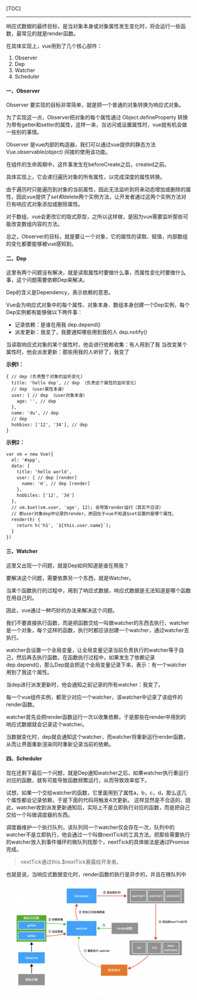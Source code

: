 [TOC]

---

响应式数据的最终目标，是当对象本身或对象属性发生变化时，将会运行一些函数，最常见的就是render函数。

在具体实现上，vue用到了几个核心部件：
1. Observer
2. Dep
3. Watcher
4. Scheduler

#### 一、Observer

Observer 要实现的目标非常简单，就是把一个普通的对象转换为响应式对象。

为了实现这一点，Observer把对象的每个属性通过 Object.defineProperty 转换为带有getter和setter的属性，这样一来，当访问或设置属性时，vue就有机会做一些别的事情。

Observer 是vue内部的构造器，我们可以通过vue提供的静态方法 Vue.observable(object) 间接的使用该功能。

在组件的生命周期中，这件事发生在beforeCreate之后，created之前。

具体实现上，它会递归遍历对象的所有属性，以完成深度的属性转换。

由于遍历时只能遍历到对象的当前属性，因此无法监听到将来动态增加或删除的属性，因此vue提供了$set和$delete两个实例方法，让开发者通过这两个实例方法对已有响应式对象添加或删除属性。

对于数组，vue会更改它的隐式原型，之所以这样做，是因为vue需要监听那些可能改变数组内容的方法。

总之，Observer的目标，就是要让一个对象，它的属性的读取、赋值，内部数组的变化都要能够被vue感知到。

#### 二、Dep

这里有两个问题没有解决，就是读取属性时要做什么事，而属性变化时要做什么事，这个问题需要依赖Dep来解决。

Dep的含义是Dependency，表示依赖的意思。

Vue会为响应式对象中的每个属性、对象本身、数组本身创建一个Dep实例，每个Dep实例都有能够做以下两件事：
* 记录依赖：是谁在用我 dep.depend()
* 派发更新：我变了，我要通知哪些用到我的人 dep.notify()

当读取响应式对象的某个属性时，他会进行依赖收集：有人用到了我
当改变某个属性时，他会派发更新：那些用我的人听好了，我变了

**示例1：**
```JS
{ // dep (负责整个对象的监听变化)
  title: 'hello dep', // dep （负责这个属性的监听变化）
  // dep （user属性本身）
  user: { // dep （user对象本身）
    age: '', // dep
  },
  name: 'du', // dep
  // dep
  hobbies: ['12', '34'], // dep
}
```

**示例2：**
```JS
var vm = new Vue({
  el: '#app',
  data: {
    title: 'hello world',
    user: { // dep [render]
      name: 'm', // dep [render]
    },
    hobbiles: ['12', '34']
  },
  // vm.$set(vm.user, 'age', 12); 会导致render运行（其实不应该）
  // 即user对象dep中记录的render，原因在于vue不知道$set设置的是哪个属性。
  render(h) {
    return h('h1', `${this.user.name}`);
  }
})
```

#### 三、Watcher

这里又出现一个问题，就是Dep如何知道是谁在用我？

要解决这个问题，需要依靠另一个东西，就是Watcher。

当某个函数执行的过程中，用到了响应式数据，响应式数据是无法知道是哪个函数在用自己的。

因此，vue通过一种巧妙的办法来解决这个问题。

我们不要直接执行函数，而是把函数交给一叫做watcher的东西去执行，watcher是一个对象，每个这样的函数，执行时都应该创建一个watcher，通过watcher去执行。

watcher会设置一个全局变量，让全局变量记录当前负责执行的watcher等于自己，然后再去执行函数，在函数执行过程中，如果发生了依赖记录dep.depend()，那么Dep就会把这个全局变量记录下来，表示：有一个watcher用到了我这个属性。

当dep进行派发更新时，他会通知之前记录的所有watcher：我变了。

每一个vue组件实例，都至少对应一个watcher，该watcher中记录了该组件的render函数。

watcher首先会把render函数运行一次以收集依赖，于是那些在render中用到的响应式数据就会记录这个watcher。

当数据变化时，dep就会通知这个watcher，而watcher将重新运行render函数，从而让界面重新渲染同时重新记录当前的依赖。

#### 四、Scheduler

现在还剩下最后一个问题，就是Dep通知watcher之后，如果watcher执行重运行对应的函数，就有可能导致函数频繁运行，从而导致效率低下。

试想，如果一个交给watcher的函数，它里面用到了属性a，b，c，d，那么这几个属性都会记录依赖，于是下面的代码将触发4次更新。
这样显然是不合适的，因此，watcher收到派发更新通知后，实际上不是立即执行对应的函数，而是把自己交给一个叫做调度器的东西。

调度器维护一个执行队列，该队列同一个watcher仅会存在一次，队列中的watcher不是立即执行，他会通过一个叫做nextTick的工具方法，把那些需要执行的watcher放入到事件循环的微队列找那个，nextTick的具体做法是通过Promise完成。

> nextTick通过this.$nextTick暴露给开发者。

也就是说，当响应式数据变化时，render函数的执行是异步的，并且在微队列中

![](./02.响应式.png)
